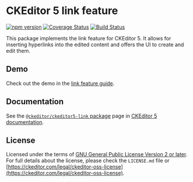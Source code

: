 CKEditor&nbsp;5 link feature
========================================

[![npm version](https://badge.fury.io/js/%40ckeditor%2Fckeditor5-link.svg)](https://www.npmjs.com/package/@ckeditor/ckeditor5-link)
[![Coverage Status](https://coveralls.io/repos/github/ckeditor/ckeditor5/badge.svg?branch=master)](https://coveralls.io/github/ckeditor/ckeditor5?branch=master)
[![Build Status](https://travis-ci.com/ckeditor/ckeditor5.svg?branch=master)](https://app.travis-ci.com/github/ckeditor/ckeditor5)

This package implements the link feature for CKEditor&nbsp;5. It allows for inserting hyperlinks into the edited content and offers the UI to create and edit them.

## Demo

Check out the demo in the [link feature guide](https://ckeditor.com/docs/ckeditor5/latest/features/link.html#demo).

## Documentation

See the [`@ckeditor/ckeditor5-link` package](https://ckeditor.com/docs/ckeditor5/latest/api/link.html) page in [CKEditor&nbsp;5 documentation](https://ckeditor.com/docs/ckeditor5/latest/).

## License

Licensed under the terms of [GNU General Public License Version 2 or later](http://www.gnu.org/licenses/gpl.html). For full details about the license, please check the `LICENSE.md` file or [https://ckeditor.com/legal/ckeditor-oss-license](https://ckeditor.com/legal/ckeditor-oss-license).
